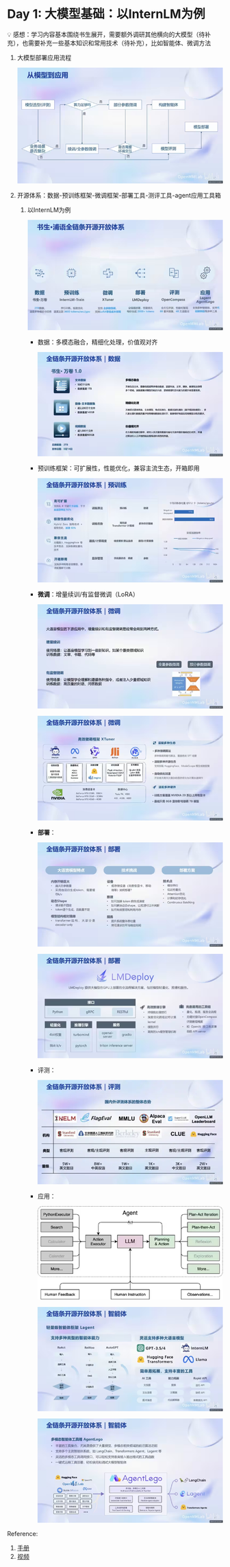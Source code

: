 # Day 1: 大模型基础：以InternLM为例

<aside>
💡 感想：学习内容基本围绕书生展开，需要额外调研其他横向的大模型（待补充），也需要补充一些基本知识和常用技术（待补充），比如智能体、微调方法

</aside>

1. 大模型部署应用流程
    
    ![Untitled](../figs/d1/Untitled.png)
    
2. 开源体系：数据-预训练框架-微调框架-部署工具-测评工具-agent应用工具箱
    1. 以InternLM为例
        
        ![Untitled](../figs/d1/Untitled%201.png)
        
        - 数据：多模态融合，精细化处理，价值观对齐
            
            ![Untitled](../figs/d1/Untitled%202.png)
            
        - 预训练框架：可扩展性，性能优化，兼容主流生态，开箱即用
            
            ![Untitled](../figs/d1/Untitled%203.png)
            
        - **微调**：增量续训/有监督微调（LoRA）
            
            ![Untitled](../figs/d1/Untitled%204.png)
            
            ![Untitled](../figs/d1/Untitled%205.png)
            
        - **部署**：
            
            ![Untitled](../figs/d1/Untitled%206.png)
            
            ![Untitled](../figs/d1/Untitled%207.png)
            
        - 评测：
            
            ![Untitled](../figs/d1/Untitled%208.png)
            
        - 应用：
            
            ![Untitled](../figs/d1/Untitled%209.png)
            
            ![Untitled](../figs/d1/Untitled%2010.png)
            
            ![Untitled](../figs/d1/Untitled%2011.png)
            

Reference:

1. [手册](https://github.com/internLM/tutorial)
2. [视频](https://www.bilibili.com/video/BV1Rc411b7ns/)
